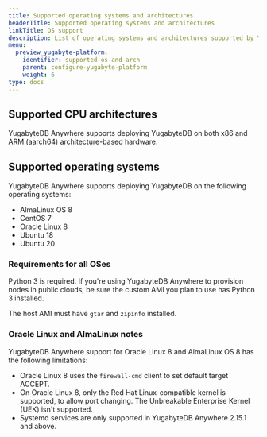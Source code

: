 ```yaml
---
title: Supported operating systems and architectures
headerTitle: Supported operating systems and architectures
linkTitle: OS support
description: List of operating systems and architectures supported by YugabyteDB Anywhere
menu:
  preview_yugabyte-platform:
    identifier: supported-os-and-arch
    parent: configure-yugabyte-platform
    weight: 6
type: docs
---
```


## Supported CPU architectures

YugabyteDB Anywhere supports deploying YugabyteDB on both x86 and ARM (aarch64) architecture-based hardware.

## Supported operating systems

YugabyteDB Anywhere supports deploying YugabyteDB on the following operating systems:

* AlmaLinux OS 8
* CentOS 7
* Oracle Linux 8
* Ubuntu 18
* Ubuntu 20

### Requirements for all OSes

Python 3 is required. If you're using YugabyteDB Anywhere to provision nodes in public clouds, be sure the custom AMI you plan to use has Python 3 installed.

The host AMI must have `gtar` and `zipinfo` installed.

### Oracle Linux and AlmaLinux notes

YugabyteDB Anywhere support for Oracle Linux 8 and AlmaLinux OS 8 has the following limitations:

* Oracle Linux 8 uses the `firewall-cmd` client to set default target ACCEPT.
* On Oracle Linux 8, only the Red Hat Linux-compatible kernel is supported, to allow port changing. The Unbreakable Enterprise Kernel (UEK) isn't supported.
* Systemd services are only supported in YugabyteDB Anywhere 2.15.1 and above.
